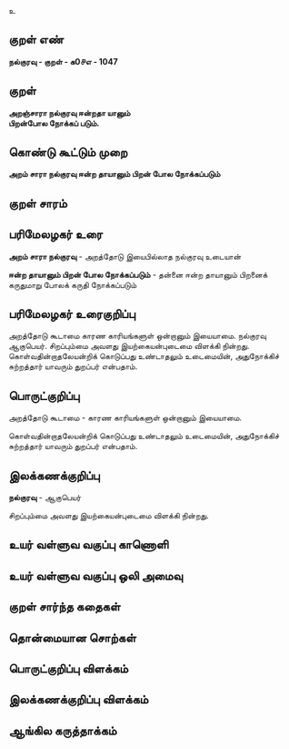 உ

## குறள் எண் 

**நல்குரவு - குறள் - க0௪எ - 1047**

## குறள் 

**அறஞ்சாரா நல்குரவு ஈன்றதா யானும்  
பிறன்போல நோக்கப் படும்.** 

## கொண்டு கூட்டும் முறை

**அறம் சாரா நல்குரவு ஈன்ற தாயானும் பிறன் போல நோக்கப்படும்**

## குறள் சாரம் 


## பரிமேலழகர் உரை

**அறம் சாரா நல்குரவு** - அறத்தோடு இயைபில்லாத நல்குரவு உடையான் 

**ஈன்ற தாயானும் பிறன் போல நோக்கப்படும்** - தன்னை ஈன்ற தாயானும் பிறனைக் கருதுமாறு போலக் கருதி நோக்கப்படும்

## பரிமேலழகர் உரைகுறிப்பு   

அறத்தோடு கூடாமை காரண காரியங்களுள் ஒன்றானும் இயையாமை. நல்குரவு ஆகுபெயர். சிறப்பும்மை அவளது இயற்கையன்புடைமை விளக்கி நின்றது. கொள்வதின்றாதலேயன்றிக் கொடுப்பது உண்டாதலும் உடைமையின், அதுநோக்கிச் சுற்றத்தார் யாவரும் துறப்பர் என்பதாம்.

## பொருட்குறிப்பு 

அறத்தோடு கூடாமை - காரண காரியங்களுள் ஒன்றானும் இயையாமை.

கொள்வதின்றாதலேயன்றிக் கொடுப்பது உண்டாதலும் உடைமையின், அதுநோக்கிச் சுற்றத்தார் யாவரும் துறப்பர் என்பதாம்.

## இலக்கணக்குறிப்பு  

**நல்குரவு** - ஆகுபெயர்

சிறப்பும்மை அவளது இயற்கையன்புடைமை விளக்கி நின்றது.

## உயர் வள்ளுவ வகுப்பு காணொளி


## உயர் வள்ளுவ வகுப்பு ஒலி அமைவு 

 
## குறள் சார்ந்த கதைகள் 


## தொன்மையான சொற்கள்


## பொருட்குறிப்பு விளக்கம்


## இலக்கணக்குறிப்பு விளக்கம்


## ஆங்கில கருத்தாக்கம் 


